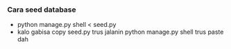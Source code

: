 ### Cara seed database
- python manage.py shell < seed.py
- kalo gabisa copy seed.py trus jalanin python manage.py shell trus paste dah
